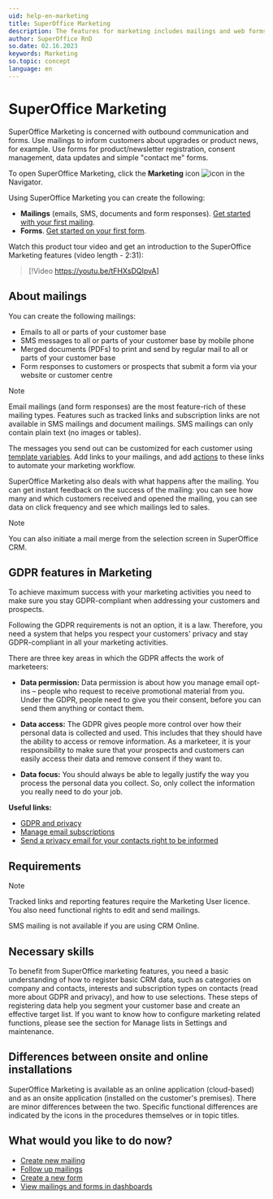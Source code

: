 ```yaml
---
uid: help-en-marketing
title: SuperOffice Marketing
description: The features for marketing includes mailings and web forms, and help users to gather information and to communicate better with prospects and customers. Combined, they can help you generate more leads, sell more to existing customers, and build customer loyalty.
author: SuperOffice RnD
so.date: 02.16.2023
keywords: Marketing
so.topic: concept
language: en
---
```


# SuperOffice Marketing

SuperOffice Marketing is concerned with outbound communication and forms. Use mailings to inform customers about upgrades or product news, for example. Use forms for product/newsletter registration, consent management, data updates and simple "contact me" forms.

To open SuperOffice Marketing, click the **Marketing** icon ![icon][img2] in the Navigator.

Using SuperOffice Marketing you can create the following:

* **Mailings** (emails, SMS, documents and form responses). [Get started with your first mailing][5].
* **Forms**. [Get started on your first form][1].

Watch this product tour video and get an introduction to the SuperOffice Marketing features (video length - 2:31):

<!-- markdownlint-disable-next-line MD034 DOCSMD007 -->
> [!Video https://youtu.be/tFHXsDQIpvA]

## About mailings

You can create the following mailings:

* Emails to all or parts of your customer base
* SMS messages to all or parts of your customer base by mobile phone
* Merged documents (PDFs) to print and send by regular mail to all or parts of your customer base
* Form responses to customers or prospects that submit a form via your website or customer centre

> [!NOTE]
> Email mailings (and form responses) are the most feature-rich of these mailing types. Features such as tracked links and subscription links are not available in SMS mailings and document mailings. SMS mailings can only contain plain text (no images or tables).

The messages you send out can be customized for each customer using [template variables][2]. Add links to your mailings, and add [actions][3] to these links to automate your marketing workflow.

SuperOffice Marketing also deals with what happens after the mailing. You can get instant feedback on the success of the mailing: you can see how many and which customers received and opened the mailing, you can see data on click frequency and see which mailings led to sales.

> [!NOTE]
> You can also initiate a mail merge from the selection screen in SuperOffice CRM.

## GDPR features in Marketing

To achieve maximum success with your marketing activities you need to make sure you stay GDPR-compliant when addressing your customers and prospects.

Following the GDPR requirements is not an option, it is a law. Therefore, you need a system that helps you respect your customers' privacy and stay GDPR-compliant in all your marketing activities.

There are three key areas in which the GDPR affects the work of marketeers:

* **Data permission:** Data permission is about how you manage email opt-ins – people who request to receive promotional material from you. Under the GDPR, people need to give you their consent, before you can send them anything or contact them.

* **Data access:** The GDPR gives people more control over how their personal data is collected and used. This includes that they should have the ability to access or remove information. As a marketeer, it is your responsibility to make sure that your prospects and customers can easily access their data and remove consent if they want to.

* **Data focus:** You should always be able to legally justify the way you process the personal data you collect. So, only collect the information you really need to do your job.

**Useful links:**

* [GDPR and privacy][7]
* [Manage email subscriptions][8]
* [Send a privacy email for your contacts right to be informed][9]

## Requirements

> [!NOTE]
> Tracked links and reporting features require the Marketing User licence. You also need functional rights to edit and send mailings.

SMS mailing is not available if you are using CRM Online.

## Necessary skills

To benefit from SuperOffice marketing features, you need a basic understanding of how to register basic CRM data, such as categories on company and contacts, interests and subscription types on contacts (read more about GDPR and privacy), and how to use selections. These steps of registering data help you segment your customer base and create an effective target list. If you want to know how to configure marketing related functions, please see the section for Manage lists in Settings and maintenance.

## Differences between onsite and online installations

SuperOffice Marketing is available as an online application (cloud-based) and as an onsite application (installed on the customer's premises). There are minor differences between the two. Specific functional differences are indicated by the icons in the procedures themselves or in topic titles.

## What would you like to do now?

* [Create new mailing][5]
* [Follow up mailings][6]
* [Create a new form][1]
* [View mailings and forms in dashboards][4]

<!-- Referenced links -->
[1]: ../forms/learn/create.md
[2]: editor.md#variables
[3]: ../tracked-links/learn/define-link-actions.md
[4]: ../../dashboard/learn/show-marketing.md
[5]: ../mailing/learn/create/index.md
[6]: ../mailing/learn/follow-up/index.md
[7]: ../../security/privacy/learn/privacy.md
[8]: ../mailing/learn/manage-email-subscriptions.md
[9]: ../../security/privacy/learn/send-privacy-confirmation-email.md

<!-- Referenced images -->
[img2]: ../../../../common/icons/nav-marketing.png
